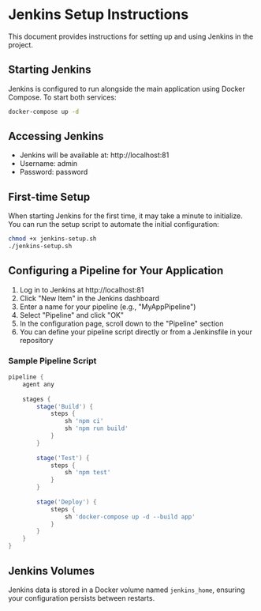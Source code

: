 
# Jenkins Setup Instructions

This document provides instructions for setting up and using Jenkins in the project.

## Starting Jenkins

Jenkins is configured to run alongside the main application using Docker Compose. To start both services:

```bash
docker-compose up -d
```

## Accessing Jenkins

- Jenkins will be available at: http://localhost:81
- Username: admin
- Password: password

## First-time Setup

When starting Jenkins for the first time, it may take a minute to initialize. You can run the setup script to automate the initial configuration:

```bash
chmod +x jenkins-setup.sh
./jenkins-setup.sh
```

## Configuring a Pipeline for Your Application

1. Log in to Jenkins at http://localhost:81
2. Click "New Item" in the Jenkins dashboard
3. Enter a name for your pipeline (e.g., "MyAppPipeline")
4. Select "Pipeline" and click "OK"
5. In the configuration page, scroll down to the "Pipeline" section
6. You can define your pipeline script directly or from a Jenkinsfile in your repository

### Sample Pipeline Script

```groovy
pipeline {
    agent any
    
    stages {
        stage('Build') {
            steps {
                sh 'npm ci'
                sh 'npm run build'
            }
        }
        
        stage('Test') {
            steps {
                sh 'npm test'
            }
        }
        
        stage('Deploy') {
            steps {
                sh 'docker-compose up -d --build app'
            }
        }
    }
}
```

## Jenkins Volumes

Jenkins data is stored in a Docker volume named `jenkins_home`, ensuring your configuration persists between restarts.
